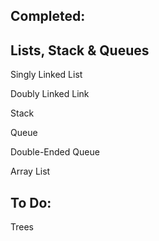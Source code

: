 Completed:
-----------------------------------------
Lists, Stack & Queues
-
Singly Linked List

Doubly Linked Link

Stack

Queue

Double-Ended Queue

Array List

To Do:
-----------------------------------------
Trees
